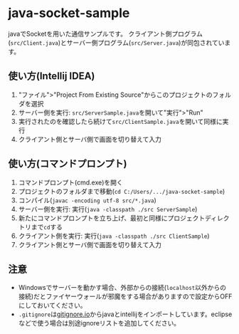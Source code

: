 # java-socket-sample

javaでSocketを用いた通信サンプルです。
クライアント側プログラム(`src/Client.java`)とサーバー側プログラム(`src/Server.java`)が同包されています。

## 使い方(Intellij IDEA)

1. "ファイル">"Project From Existing Source"からこのプロジェクトのフォルダを選択
1. サーバー側を実行: `src/ServerSample.java`を開いて"実行">"Run"
1. 実行されたのを確認したら続けて`src/ClientSample.java`を開いて同様に実行
1. クライアント側とサーバ側で画面を切り替えて入力

## 使い方(コマンドプロンプト)

1. コマンドプロンプト(cmd.exe)を開く
1. プロジェクトのフォルダまで移動(`cd C:/Users/.../java-socket-sample`)
1. コンパイル(`javac -encoding utf-8 src/*.java`)
1. サーバー側を実行: 実行(`java -classpath ./src ServerSample`)
1. 新たにコマンドプロンプトを立ち上げ、最初と同様にプロジェクトディレクトリまで`cd`する
1. クライアント側を実行: 実行(`java -classpath ./src ClientSample`)
1. クライアント側とサーバ側で画面を切り替えて入力

## 注意

* Windowsでサーバーを動かす場合、外部からの接続(`localhost`以外からの接続)だとファイヤーウォールが邪魔をする場合がありますので設定からOFFにしておいてください。
* `.gitignore`は[gitignore.io](https://www.gitignore.io/)からjavaとintellijをインポートしています。eclipseなどで使う場合は別途ignoreリストを追加してください。
